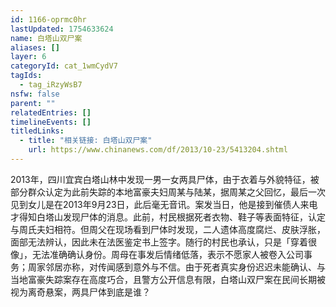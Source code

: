 ```yaml
---
id: 1166-oprmc0hr
lastUpdated: 1754633624
name: 白塔山双尸案
aliases: []
layer: 6
categoryId: cat_1wmCydV7
tagIds:
  - tag_iRzyWsB7
nsfw: false
parent: ""
relatedEntries: []
timelineEvents: []
titledLinks:
  - title: "相关链接: 白塔山双尸案"
    url: https://www.chinanews.com/df/2013/10-23/5413204.shtml
---
```


2013年，四川宜宾白塔山林中发现一男一女两具尸体，由于衣着与外貌特征，被部分群众认定为此前失踪的本地富豪夫妇周某与陆某，据周某之父回忆，最后一次见到女儿是在2013年9月23日，此后毫无音讯。案发当日，他是接到催债人来电才得知白塔山发现尸体的消息。此前，村民根据死者衣物、鞋子等表面特征，认定与周氏夫妇相符。但周父在现场看到尸体时发现，二人遗体高度腐烂、皮肤浮胀，面部无法辨认，因此未在法医鉴定书上签字。随行的村民也承认，只是「穿着很像」，无法准确确认身份。周母在事发后情绪低落，表示不愿家人被卷入公司事务；周家邻居亦称，对传闻感到意外与不信。由于死者真实身份迟迟未能确认、与当地富豪失踪案存在高度巧合，且警方公开信息有限，白塔山双尸案在民间长期被视为离奇悬案，两具尸体到底是谁？